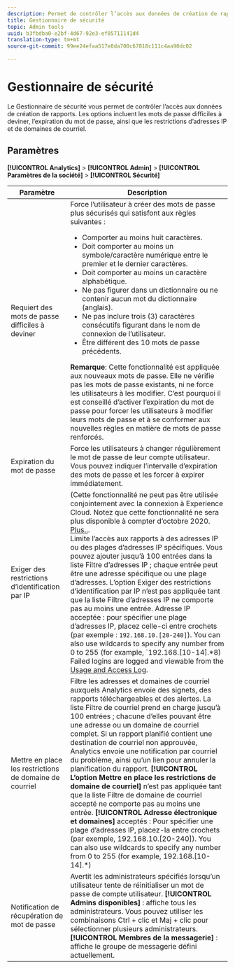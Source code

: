 ```yaml
---
description: Permet de contrôler l’accès aux données de création de rapports. Les options incluent les mots de passe difficiles à deviner, l’expiration du mot de passe, ainsi que les restrictions d’adresses IP et de domaines de courriel.
title: Gestionnaire de sécurité
topic: Admin tools
uuid: b3fbdba0-e2bf-4d67-92e3-ef05711141d4
translation-type: tm+mt
source-git-commit: 99ee24efaa517e8da700c67818c111c4aa90dc02

---
```



# Gestionnaire de sécurité

Le Gestionnaire de sécurité vous permet de contrôler l’accès aux données de création de rapports. Les options incluent les mots de passe difficiles à deviner, l’expiration du mot de passe, ainsi que les restrictions d’adresses IP et de domaines de courriel.

## Paramètres

**[!UICONTROL Analytics]** &gt; **[!UICONTROL Admin]** &gt; **[!UICONTROL Paramètres de la société]** &gt; **[!UICONTROL Sécurité]**

| Paramètre | Description |
|--- |--- |
| Requiert des mots de passe difficiles à deviner | Force l’utilisateur à créer des mots de passe plus sécurisés qui satisfont aux règles suivantes : <ul><li>Comporter au moins huit caractères.</li><li>Doit comporter au moins un symbole/caractère numérique entre le premier et le dernier caractères.</li><li>Doit comporter au moins un caractère alphabétique.</li><li>Ne pas figurer dans un dictionnaire ou ne contenir aucun mot du dictionnaire (anglais).</li><li>Ne pas inclure trois (3) caractères consécutifs figurant dans le nom de connexion de l’utilisateur.</li><li>Être différent des 10 mots de passe précédents.</li></ul>**Remarque**: Cette fonctionnalité est appliquée aux nouveaux mots de passe. Elle ne vérifie pas les mots de passe existants, ni ne force les utilisateurs à les modifier. C’est pourquoi il est conseillé d’activer l’expiration du mot de passe pour forcer les utilisateurs à modifier leurs mots de passe et à se conformer aux nouvelles règles en matière de mots de passe renforcés. |
| Expiration du mot de passe | Force les utilisateurs à changer régulièrement le mot de passe de leur compte utilisateur. Vous pouvez indiquer l’intervalle d’expiration des mots de passe et les forcer à expirer immédiatement. |
| Exiger des restrictions d’identification par IP | (Cette fonctionnalité ne peut pas être utilisée conjointement avec la connexion à Experience Cloud. Notez que cette fonctionnalité ne sera plus disponible à compter d’octobre 2020. [Plus..](/help/admin/company/login-restrictions-eol.md).<br> Limite l’accès aux rapports à des adresses IP ou des plages d’adresses IP spécifiques. Vous pouvez ajouter jusqu’à 100 entrées dans la liste Filtre d’adresses IP ; chaque entrée peut être une adresse spécifique ou une plage d’adresses. L’option Exiger des restrictions d’identification par IP n’est pas appliquée tant que la liste Filtre d’adresses IP ne comporte pas au moins une entrée. Adresse IP acceptée : pour spécifier une plage d’adresses IP, placez celle-ci entre crochets (par exemple :       `192.168.10.[20-240]`). You can also use wildcards to specify any number from 0 to 255 (for example, `192.168.[10-14].*8) Failed logins are logged and viewable from the [Usage and Access Log](https://docs.adobe.com/content/help/en/analytics/admin/admin-tools/logs.html#section_6FBAF92D9EA244809C45A78A2F0A7232). |
| Mettre en place les restrictions de domaine de courriel | Filtre les adresses et domaines de courriel auxquels Analytics envoie des signets, des rapports téléchargeables et des alertes. La liste Filtre de courriel prend en charge jusqu’à 100 entrées ; chacune d’elles pouvant être une adresse ou un domaine de courriel complet. Si un rapport planifié contient une destination de courriel non approuvée, Analytics envoie une notification par courriel du problème, ainsi qu’un lien pour annuler la planification du rapport. **[!UICONTROL L’option Mettre en place les restrictions de domaine de courriel]** n’est pas appliquée tant que la liste Filtre de domaine de courriel accepté ne comporte pas au moins une entrée. **[!UICONTROL Adresse électronique et domaines]** acceptés : Pour spécifier une plage d’adresses IP, placez-la entre crochets (par exemple, 192.168.10.[20-240]). You can also use wildcards to specify any number from 0 to 255 (for example, 192.168.[10-14].*) |
| Notification de récupération de mot de passe | Avertit les administrateurs spécifiés lorsqu’un utilisateur tente de réinitialiser un mot de passe de compte utilisateur. **[!UICONTROL Admins disponibles]** : affiche tous les administrateurs. Vous pouvez utiliser les combinaisons Ctrl + clic et Maj + clic pour sélectionner plusieurs administrateurs. **[!UICONTROL Membres de la messagerie]** : affiche le groupe de messagerie défini actuellement. |
